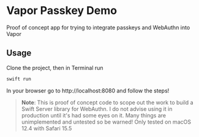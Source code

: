 # Vapor Passkey Demo

Proof of concept app for trying to integrate passkeys and WebAuthn into Vapor

## Usage

Clone the project, then in Terminal run

```bash
swift run
```

In your browser go to http://localhost:8080 and follow the steps!

> **Note**: This is proof of concept code to scope out the work to build a Swift Server library for WebAuthn. I do not advise using it in production until it's had some 
eyes on it. Many things are unimplemented and untested so be warned! Only tested on macOS 12.4 with Safari 15.5
